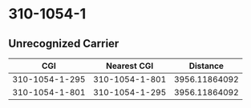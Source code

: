 # 310-1054-1
## Unrecognized Carrier


| CGI | Nearest CGI | Distance |
|-----|-------------|----------|
| 310-1054-1-295 | 310-1054-1-801 | 3956.11864092 |
| 310-1054-1-801 | 310-1054-1-295 | 3956.11864092 |
